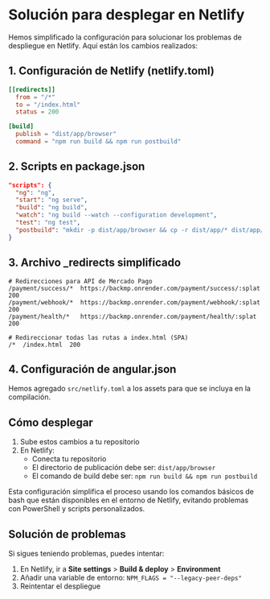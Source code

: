 # Solución para desplegar en Netlify

Hemos simplificado la configuración para solucionar los problemas de despliegue en Netlify. Aquí están los cambios realizados:

## 1. Configuración de Netlify (netlify.toml)

```toml
[[redirects]]
  from = "/*"
  to = "/index.html"
  status = 200

[build]
  publish = "dist/app/browser"
  command = "npm run build && npm run postbuild"
```

## 2. Scripts en package.json

```json
"scripts": {
  "ng": "ng",
  "start": "ng serve",
  "build": "ng build",
  "watch": "ng build --watch --configuration development",
  "test": "ng test",
  "postbuild": "mkdir -p dist/app/browser && cp -r dist/app/* dist/app/browser/ && cp src/_redirects dist/app/browser/"
}
```

## 3. Archivo _redirects simplificado

```
# Redirecciones para API de Mercado Pago
/payment/success/*  https://backmp.onrender.com/payment/success/:splat  200
/payment/webhook/*  https://backmp.onrender.com/payment/webhook/:splat  200
/payment/health/*   https://backmp.onrender.com/payment/health/:splat   200

# Redireccionar todas las rutas a index.html (SPA)
/*  /index.html  200
```

## 4. Configuración de angular.json

Hemos agregado `src/netlify.toml` a los assets para que se incluya en la compilación.

## Cómo desplegar

1. Sube estos cambios a tu repositorio
2. En Netlify:
   - Conecta tu repositorio
   - El directorio de publicación debe ser: `dist/app/browser`
   - El comando de build debe ser: `npm run build && npm run postbuild`

Esta configuración simplifica el proceso usando los comandos básicos de bash que están disponibles en el entorno de Netlify, evitando problemas con PowerShell y scripts personalizados.

## Solución de problemas

Si sigues teniendo problemas, puedes intentar:

1. En Netlify, ir a **Site settings** > **Build & deploy** > **Environment**
2. Añadir una variable de entorno: `NPM_FLAGS = "--legacy-peer-deps"`
3. Reintentar el despliegue
